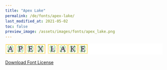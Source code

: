 ```yaml
---
title: "Apex Lake"
permalink: /de/fonts/apex-lake/
last_modified_at: 2021-05-02
toc: false
preview_image: /assets/images/fonts/apex_lake.png
---
```

![Baumans](/assets/images/fonts/apex_lake.png)

[Download Font License](https://github.com/inkstitch/inkstitch/tree/main/fonts/apex_lake/LICENSE)
